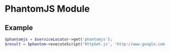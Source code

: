PhantomJS Module
================

## Example

```php
$phantomjs = $serviceLocator->get('phantomjs');
$result = $phantom->executeScript('HttpGet.js', 'http://www.google.com');
```
